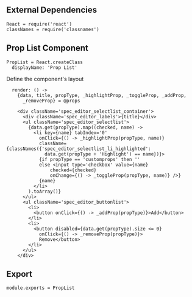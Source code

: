 External Dependencies
---------------------

    React = require('react')
    classNames = require('classnames')

Prop List Component
-------------------

    PropList = React.createClass
      displayName: 'Prop List'

Define the component's layout

      render: () ->
        {data, title, propType, _highlightProp, _toggleProp, _addProp,
          _removeProp} = @props

        <div className='spec_editor_selectlist_container'>
          <div className='spec_editor_labels'>{title}</div>
          <ul className='spec_editor_selectlist'>
            {data.get(propType).map((checked, name) ->
              <li key={name} tabIndex='0'
                onClick={() -> _highlightProp(propType, name)}
                className={classNames({'spec_editor_selectlist_li_highlighted':
                  data.get(propType + 'Highlight') == name})}>
                {if propType == 'customprops' then ''
                else <input type='checkbox' value={name}
                    checked={checked}
                    onChange={() -> _toggleProp(propType, name)} />}
                {name}
              </li>
            ).toArray()}
          </ul>
          <ul className='spec_editor_buttonlist'>
            <li>
              <button onClick={() -> _addProp(propType)}>Add</button>
            </li>
            <li>
              <button disabled={data.get(propType).size <= 0}
                onClick={() -> _removeProp(propType)}>
                Remove</button>
            </li>
          </ul>
        </div>


Export
------

    module.exports = PropList
